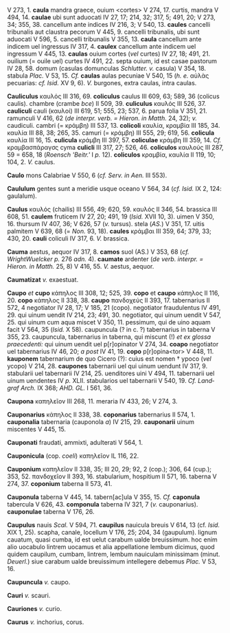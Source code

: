 V 273, 1. **caula** mandra graece, ouium \<cortes\> V 274, 17. curtis,
mandra V 494, 14. **caulae** ubi sunt aduocati IV 27, 17; 214, 32; 317,
5; 491, 20; V 273, 34; 355, 38. cancellum ante indices IV 216, 3; V 540,
13. **caules** cancelli tribunalis aut claustra pecorum V 445, 9.
cancelli tribunalis, ubi sunt aduocati V 596, 5. cancelli tribunalis V
355, 13. **caula** cancellum ante indicem uel ingressus IV 317, 4.
**caulex** cancellum ante indicem uel ingressum V 445, 13. **caulas**
ouium cortes (*vel* curtes) IV 27, 18; 491, 21. ouilium (= ouile uel)
curtes IV 491, 22. septa ouium, id est casae pastorum IV 28, 58. domum
(casulas domunculas *Schlutter. v.* casula) V 354, 18. stabula *Plac.* V
53, 15. *Cf.* **caulas** aulas pecuniae V 540, 15 (*h. e.* αὐλὰς
pecuarias: *cf. Isid.* XV 9, 6). *V.* burgones, extra caulas, intra
caulas.

**Cauliculus** καυλός III 316, 69. **coliculus** caulus III 609, 63;
589, 36 (colicus caulis). chambre (crambe *bce*) II 509, 39.
**culiculus** καυλός III 526, 37. **cauliculi** cauli (καυλοί) III 619,
51; 555, 23; 537, 6. parua folia V 351, 21. ramunculi V 416, 62 (*de
interpr. verb. = Hieron. in Matth.* 24, 32); *v.* caudiculi. cambri (=
κράμβη) III 537, 13. **colicoli** καυλία, κραμβία III 185, 34. καυλία
III 88, 38; 265, 35. camuri (= κράμβη) III 555, 29; 619, 56.
**colicula** καυλία III 16, 15. **culicula** κράμβη III 397, 57.
**coliculae** κράμβη III 359, 14. *Cf.* κραμβασπάραγσς cyma **culicli**
III 317, 27; 526, 46. **coliculos** καυλούς III 287, 59 = 658, 18
(*Roensch 'Beitr.'* I *p.* 12). **coliculos** κραμβία, καυλία II 119,
10; 104, 2. *V.* caulus.

**Caulo** mons Calabriae V 550, 6 (*cf. Serv. in Aen.* III 553).

**Caululum** gentes sunt a meridie usque oceano V 564, 34 (*cf. Isid.*
IX 2, 124: gaulalum).

**Caulus** καυλός (chailis) III 556, 49; 620, 59. καυλός II 346, 54.
brassica III 608, 51. **caulem** fruticem IV 27, 20; 491, 19 (*Isid.*
XVII 10, 3). uimen V 350, 16. thursum IV 407, 36; V 626, 57 (*v.*
tursus). stela (*AS.*) V 351, 17. uitis palmitem V 639, 68 (= *Non.* 93,
18). **caules** κράμβαι III 359, 64; 379, 33; 430, 20. **cauli**
coliculi IV 317, 6. *V.* brassica.

**Cauma** aestus, aequor IV 317, 8. **camos** suol (AS.) V 353, 68 (*cf.
WrightWuelcker p.* 276 *adn.* 4). **caumate** ardenter (*de verb.
interpr. = Hieron. in Matth.* 25, 8) V 416, 55. *V.* aestus, aequor.

**Caumatizat** *v.* exaestuat.

**Caupo** *et* **cupo** κάπηλος III 308, 12; 525, 39. **copo** et
**caupo** κάπηλος II 116, 20. **copo** κάπηλος II 338, 38. **caupo**
πανδοχεύς II 393, 17. tabernarius II 572, 4 negotiator IV 28, 17; V 185,
21 (copo). negotiator fraudulentus IV 491, 29. qui uinum uendit IV 214,
23; 491, 30. negotiator, qui uinum uendit V 547, 25. qui uinum cum aqua
miscet V 350, 11. pessimum, qui de uino aquam facit V 564, 35 (*Isid.* X
58). caupuncula (? in c. ?) tabernarius in taberna V 355, 23.
caupuncula, tabernarius in taberna, qui miscunt (!) *et ex glossa
praecedenti:* qui uinum uendit uel p[r]opinator V 274, 34. **coapo**
negotiator uel tabernarius IV 46, 20; *a post* IV 41, 19. **copo**
p[r]opina\<tor\> V 448, 11. **kauponem** tabernarium de quo Cicero
(?): cuius est nomen † ypoco (*vel* ycopo) V 214, 28. **caupones**
tabernarii uel qui uinum uendunt IV 317, 9. stabularii uel tabernarii IV
214, 25. uenditores uini V 494, 11. tabernarii uel uinum uendentes IV
*p.* XLII. stabularios uel tabernarii V 540, 19. *Cf. Land­graf Arch.* IX
368; *AHD. GL.* I 561, 36.

**Caupona** καπηλεῖον III 268, 11. meraria IV 433, 26; V 274, 3.

**Cauponarius** κάπηλος II 338, 38. **coponarius** tabernarius II
574, 1. **cauponalia** tabernaria (cauponola *a*) IV 215, 29.
**cauponarii** uinum miscentes V 445, 15.

**Cauponati** fraudati, ammixti, adulterati V 564, 1.

**Cauponicula** (cop. *coeli*) καπηλεῖον IL 116, 22.

**Cauponium** καπηλεῖον II 338, 35; III 20, 29; 92, 2 (cop.); 306, 64
(cup.); 353, 52. πανδοχεῖον II 393, 16. stabularium, hospitium II 571,
16. taberna V 274, 37. **coponium** taberna II 573, 41.

**Cauponula** taberna V 445, 14. tabern[ac]ula V 355, 15. *Cf.*
**caponula** tabercula V 626, 43. **componula** taberna IV 321, 7 (*v.*
cauponarius). **cauponu­lae** taberna V 176, 26.

**Caupulus** nauis *Scal.* V 594, 71. **caupilus** nauicula breuis V 614,
13 (cf. *Isid.* XIX 1, 25). scapha, canale, locellum V 176, 25; 204, 34
(gaupulum). lignum cauatum, quasi cumba, id est uelut carabum ualde
breuissimum. hoc enim alio uocabulo lintrem uocamus et alia appellatione
lembum dicimus, quod quidem caupilum, cumbam, lintrem, lembum nauiculam
minissimam (minut. *Deuerl.*) siue carabum ualde breuissimum intellegere
debemus *Plac.* V 53, 16.

**Caupuncula** *v.* caupo.

**Cauri** *v.* scauri.

**Cauriones** *v.* curio.

**Caurus** *v.* inchorius, corus.
